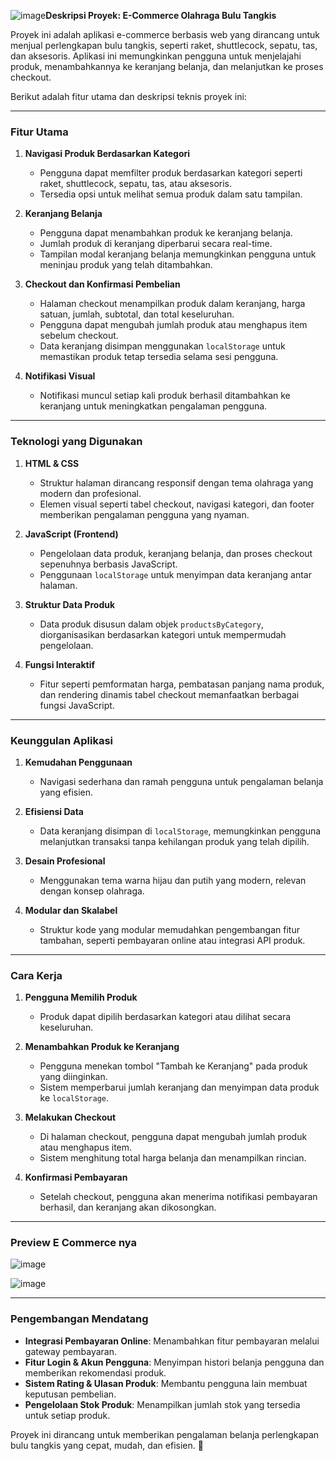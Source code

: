 ![image](https://github.com/user-attachments/assets/e1a240d2-ea0c-40ae-8acc-dcbb6aaa3928)**Deskripsi Proyek: E-Commerce Olahraga Bulu Tangkis**

Proyek ini adalah aplikasi e-commerce berbasis web yang dirancang untuk menjual perlengkapan bulu tangkis, seperti raket, shuttlecock, sepatu, tas, dan aksesoris. Aplikasi ini memungkinkan pengguna untuk menjelajahi produk, menambahkannya ke keranjang belanja, dan melanjutkan ke proses checkout. 

Berikut adalah fitur utama dan deskripsi teknis proyek ini:

---

### **Fitur Utama**
1. **Navigasi Produk Berdasarkan Kategori**  
   - Pengguna dapat memfilter produk berdasarkan kategori seperti raket, shuttlecock, sepatu, tas, atau aksesoris.  
   - Tersedia opsi untuk melihat semua produk dalam satu tampilan.

2. **Keranjang Belanja**  
   - Pengguna dapat menambahkan produk ke keranjang belanja.
   - Jumlah produk di keranjang diperbarui secara real-time.
   - Tampilan modal keranjang belanja memungkinkan pengguna untuk meninjau produk yang telah ditambahkan.

3. **Checkout dan Konfirmasi Pembelian**  
   - Halaman checkout menampilkan produk dalam keranjang, harga satuan, jumlah, subtotal, dan total keseluruhan.  
   - Pengguna dapat mengubah jumlah produk atau menghapus item sebelum checkout.
   - Data keranjang disimpan menggunakan `localStorage` untuk memastikan produk tetap tersedia selama sesi pengguna.

4. **Notifikasi Visual**  
   - Notifikasi muncul setiap kali produk berhasil ditambahkan ke keranjang untuk meningkatkan pengalaman pengguna.

---

### **Teknologi yang Digunakan**
1. **HTML & CSS**  
   - Struktur halaman dirancang responsif dengan tema olahraga yang modern dan profesional.  
   - Elemen visual seperti tabel checkout, navigasi kategori, dan footer memberikan pengalaman pengguna yang nyaman.

2. **JavaScript (Frontend)**  
   - Pengelolaan data produk, keranjang belanja, dan proses checkout sepenuhnya berbasis JavaScript.  
   - Penggunaan `localStorage` untuk menyimpan data keranjang antar halaman.

3. **Struktur Data Produk**  
   - Data produk disusun dalam objek `productsByCategory`, diorganisasikan berdasarkan kategori untuk mempermudah pengelolaan.

4. **Fungsi Interaktif**  
   - Fitur seperti pemformatan harga, pembatasan panjang nama produk, dan rendering dinamis tabel checkout memanfaatkan berbagai fungsi JavaScript.

---

### **Keunggulan Aplikasi**
1. **Kemudahan Penggunaan**  
   - Navigasi sederhana dan ramah pengguna untuk pengalaman belanja yang efisien.

2. **Efisiensi Data**  
   - Data keranjang disimpan di `localStorage`, memungkinkan pengguna melanjutkan transaksi tanpa kehilangan produk yang telah dipilih.

3. **Desain Profesional**  
   - Menggunakan tema warna hijau dan putih yang modern, relevan dengan konsep olahraga.

4. **Modular dan Skalabel**  
   - Struktur kode yang modular memudahkan pengembangan fitur tambahan, seperti pembayaran online atau integrasi API produk.

---

### **Cara Kerja**
1. **Pengguna Memilih Produk**  
   - Produk dapat dipilih berdasarkan kategori atau dilihat secara keseluruhan.
   
2. **Menambahkan Produk ke Keranjang**  
   - Pengguna menekan tombol "Tambah ke Keranjang" pada produk yang diinginkan.
   - Sistem memperbarui jumlah keranjang dan menyimpan data produk ke `localStorage`.

3. **Melakukan Checkout**  
   - Di halaman checkout, pengguna dapat mengubah jumlah produk atau menghapus item.
   - Sistem menghitung total harga belanja dan menampilkan rincian.

4. **Konfirmasi Pembayaran**  
   - Setelah checkout, pengguna akan menerima notifikasi pembayaran berhasil, dan keranjang akan dikosongkan.

---

### Preview E Commerce nya

![image](https://github.com/user-attachments/assets/81043f29-c890-4e64-9d6e-de0f2998a3ce)

![image](https://github.com/user-attachments/assets/24a11791-69cc-420a-8b2d-17e283016908)

---

### **Pengembangan Mendatang**
- **Integrasi Pembayaran Online**: Menambahkan fitur pembayaran melalui gateway pembayaran.  
- **Fitur Login & Akun Pengguna**: Menyimpan histori belanja pengguna dan memberikan rekomendasi produk.  
- **Sistem Rating & Ulasan Produk**: Membantu pengguna lain membuat keputusan pembelian.  
- **Pengelolaan Stok Produk**: Menampilkan jumlah stok yang tersedia untuk setiap produk.

Proyek ini dirancang untuk memberikan pengalaman belanja perlengkapan bulu tangkis yang cepat, mudah, dan efisien. 🎯
